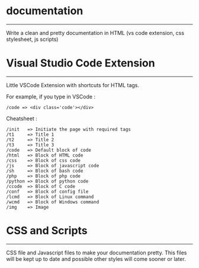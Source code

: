 # documentation
---
Write a clean and pretty documentation in HTML (vs code extension, css stylesheet, js scripts)
  

# Visual Studio Code Extension
---
Little VSCode Extension with shortcuts for HTML tags.

For example, if you type in VSCode :
```
/code => <div class='code'></div>
```

Cheatsheet :
```
/init   => Initiate the page with required tags
/t1     => Title 1
/t2     => Title 2
/t3     => Title 3
/code   => Default block of code
/html   => Block of HTML code
/css    => Block of css code
/js     => Block of javascript code
/sh     => Block of bash code
/php    => Block of php code
/python => Block of python code
/ccode  => Block of C code
/conf   => Block of config file
/lcmd   => Block of Linux command
/wcmd   => Block of Windows command
/img    => Image
```
  

# CSS and Scripts
---
CSS file and Javascript files to make your documentation pretty.
This files will be kept up to date and possible other styles will come sooner or later.